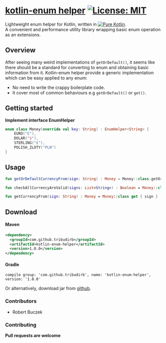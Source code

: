 # [kotlin-enum helper](https://github.com/TribudiRB/KotlinEnum) [![License: MIT](https://img.shields.io/badge/License-MIT-GREEN.svg)](https://opensource.org/licenses/MIT)

Lightweight enum helper for Kotlin, written in [![Pure Kotlin](https://img.shields.io/badge/100%25-kotlin-green.svg)](https://kotlinlang.org/).  
A convenient and performance utility library wrapping basic enum operation as an extensions.

## Overview

After seeing many weird implementations of `getOrDefault()`, it seems like there should be a standard for converting to enum and obtaining basic information from it.
Kotlin-enum helper provide a generic implementation which can be easy applied to any enum:
  - No need to write the crappy boilerplate code.
  - It cover most of common behaviours e.g `getOrDefault()` or `get()`.


## Getting started
****Implement interface EnumHelper****
```Kotlin
enum class Money(override val key: String) : EnumHelper<String> {
    EURO("€"),
    DOLAR("$"),
    STERLING("£"),
    POLISH_ZLOTY("PLN")
}
```

## Usage
```Kotlin
fun getOrDefaultCurrencyFrom(sign: String) : Money = Money::class.getOrDefault(key = sign, default = Money.POUND)

fun checkAllCurrencyAreValid(signs: List<String>) : Boolean = Money::class allExists signs

fun getCurrencyFrom(sign: String) : Money = Money::class get { sign }
```

## Download
#### Maven
```xml
<dependency>
  <groupId>com.github.tribudirb</groupId>
  <artifactId>kotlin-enum-helper</artifactId>
  <version>1.0.0</version>
</dependency>
```

#### Gradle
```
compile group: 'com.github.tribudirb', name: 'kotlin-enum-helper', version: '1.0.0'
```

Or alternatively, download jar from [github](https://github.com/TribudiRB/KotlinEnum/releases).

### Contributors

- Robert Buczek

### Contributing 
**Pull requests are welcome**

